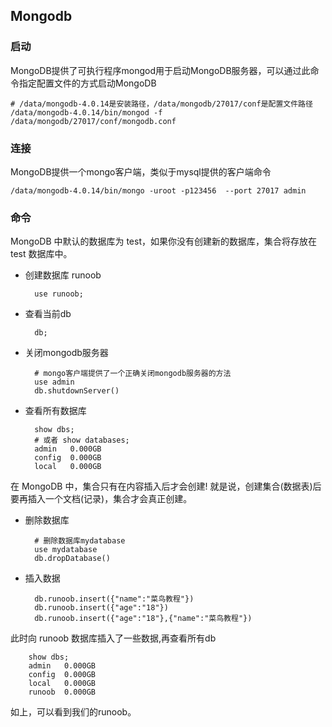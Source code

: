 ## Mongodb ##

### 启动 ###
MongoDB提供了可执行程序mongod用于启动MongoDB服务器，可以通过此命令指定配置文件的方式启动MongoDB

    # /data/mongodb-4.0.14是安装路径，/data/mongodb/27017/conf是配置文件路径
    /data/mongodb-4.0.14/bin/mongod -f /data/mongodb/27017/conf/mongodb.conf

### 连接 ###
MongoDB提供一个mongo客户端，类似于mysql提供的客户端命令

    /data/mongodb-4.0.14/bin/mongo -uroot -p123456  --port 27017 admin

### 命令 ###
MongoDB 中默认的数据库为 test，如果你没有创建新的数据库，集合将存放在 test 数据库中。

- 创建数据库 runoob

		use runoob;

- 查看当前db

		db;

- 关闭mongodb服务器
        
        # mongo客户端提供了一个正确关闭mongodb服务器的方法
        use admin
        db.shutdownServer()

- 查看所有数据库

		show dbs;
        # 或者 show databases;
		admin   0.000GB
		config  0.000GB
		local   0.000GB

在 MongoDB 中，集合只有在内容插入后才会创建! 就是说，创建集合(数据表)后要再插入一个文档(记录)，集合才会真正创建。

- 删除数据库

        # 删除数据库mydatabase
        use mydatabase
        db.dropDatabase()

- 插入数据

		db.runoob.insert({"name":"菜鸟教程"})
		db.runoob.insert({"age":"18"})
		db.runoob.insert({"age":"18"},{"name":"菜鸟教程"})

此时向 runoob 数据库插入了一些数据,再查看所有db

		show dbs;
		admin   0.000GB
		config  0.000GB
		local   0.000GB
		runoob  0.000GB

如上，可以看到我们的runoob。